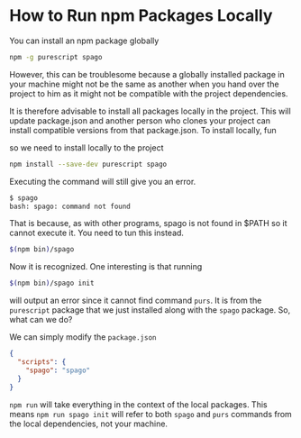 # How to Run npm Packages Locally

You can install an npm package globally

```bash
npm -g purescript spago
```

However, this can be troublesome because a globally installed package in your machine might not be the same as another when you hand over the project to him as it might not be compatible with the project dependencies.

It is therefore advisable to install all packages locally in the project. This will update package.json and another person who clones your project can install compatible versions from that package.json. To install locally, fun

so we need to install locally to the project

```bash
npm install --save-dev purescript spago
```

Executing the command will still give you an error.

```bash
$ spago
bash: spago: command not found
```

That is because, as with other programs, spago is not found in $PATH so it cannot execute it. You need to tun this instead.

```bash
$(npm bin)/spago
```

Now it is recognized. One interesting is that running

```bash
$(npm bin)/spago init
```

will output an error since it cannot find command `purs`. It is from the `purescript` package that we just installed along with the `spago` package. So, what can we do?

We can simply modify the `package.json`

```json
{
  "scripts": {
    "spago": "spago"
  }
}
```

`npm run` will take everything in the context of the local packages. This means `npm run spago init` will refer to both `spago` and `purs` commands from the local dependencies, not your machine.
